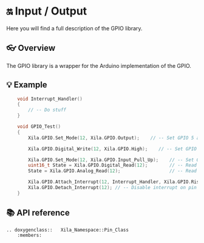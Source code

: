# 🔛 Input / Output

Here you will find a full description of the GPIO library.

## 👓 Overview

The GPIO library is a wrapper for the Arduino implementation of the GPIO.

## 💡 Example

```cpp
    void Interrupt_Handler()
    {
        // -- Do stuff
    }

    void GPIO_Test()
    {
        Xila.GPIO.Set_Mode(12, Xila.GPIO.Output);    // -- Set GPIO 5 as an output.

        Xila.GPIO.Digital_Write(12, Xila.GPIO.High);    // -- Set GPIO to an high state.

        Xila.GPIO.Set_Mode(12, Xila.GPIO.Input_Pull_Up);    // -- Set GPIO 5 as an input with a pull resistor attached.
        uint16_t State = Xila.GPIO.Digital_Read(12);        // -- Read GPIO digital state.
        State = Xila.GPIO.Analog_Read(12);                  // -- Read GPIO analog state.

        Xila.GPIO.Attach_Interrupt(12, Interrupt_Handler, Xila.GPIO.Rising);   // -- Attach an the Interrupt_Handler() function to the pin twelve when the pin signal rise.
        Xila.GPIO.Detach_Interrupt(12); // -- Disable interrupt on pin 12.
    }
```

## 📚 API reference

```{eval-rst}
.. doxygenclass::   Xila_Namespace::Pin_Class
    :members:
```